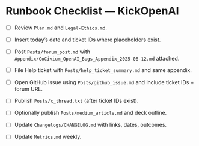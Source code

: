<!-- status: stub; target: 150+ words -->
<!-- status: stub; target: 150+ words -->
<!-- status: stub; target: 150+ words -->
<!-- status: stub; target: 150+ words -->
<!-- status: stub; target: 150+ words -->
<!-- status: stub; target: 150+ words -->
<!-- status: stub; target: 150+ words -->
# Runbook Checklist — KickOpenAI
- [ ] Review `Plan.md` and `Legal-Ethics.md`.
- [ ] Insert today’s date and ticket IDs where placeholders exist.
- [ ] Post `Posts/forum_post.md` with `Appendix/CoCivium_OpenAI_Bugs_Appendix_2025-08-12.md` attached.
- [ ] File Help ticket with `Posts/help_ticket_summary.md` and same appendix.
- [ ] Open GitHub issue using `Posts/github_issue.md` and include ticket IDs + forum URL.
- [ ] Publish `Posts/x_thread.txt` (after ticket IDs exist).
- [ ] Optionally publish `Posts/medium_article.md` and deck outline.
- [ ] Update `Changelogs/CHANGELOG.md` with links, dates, outcomes.
- [ ] Update `Metrics.md` weekly.








